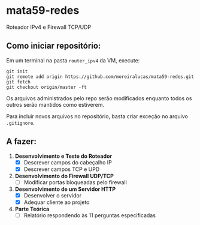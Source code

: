 # mata59-redes
Roteador IPv4 e Firewall TCP/UDP

## Como iniciar repositório:
Em um terminal na pasta `router_ipv4` da VM, execute:
```shell
git init
git remote add origin https://github.com/moreiralucas/mata59-redes.git
git fetch
git checkout origin/master -ft
```
Os arquivos administrados pelo repo serão modificados enquanto todos os outros serão mantidos como estiverem.

Para incluir novos arquivos no repositório, basta criar exceção no arquivo `.gitignore`.

## A fazer:
1. **Desenvolvimento e Teste do Roteador**
    - [x] Descrever campos do cabeçalho IP
    - [x] Descrever campos TCP e UPD
2. **Desenvolvimento do Firewall UDP/TCP**
    - [ ] Modificar portas bloqueadas pelo firewall
3. **Desenvolvimento de um Servidor HTTP**
    - [x] Desenvolver o servidor
    - [x] Adequar cliente ao projeto
4. **Parte Teórica**
    - [ ] Relatório respondendo às 11 perguntas especificadas
